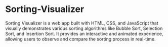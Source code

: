# Sorting-Visualizer
Sorting Visualizer is a web app built with HTML, CSS, and JavaScript that visually demonstrates various sorting algorithms like Bubble Sort, Selection Sort, and Insertion Sort. It provides an interactive and animated experience, allowing users to observe and compare the sorting process in real-time.
